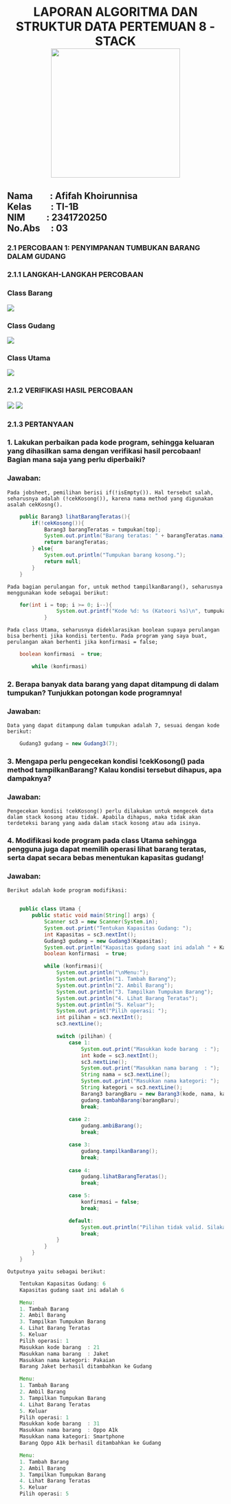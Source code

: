 <h1 align="center">LAPORAN ALGORITMA DAN STRUKTUR DATA
PERTEMUAN  8 - STACK

<br>
<img src="picture/logopolinema.png" height="300">
</h1>

<h2>Nama &nbsp;&nbsp;&nbsp;&nbsp;&nbsp;&nbsp;&nbsp;:&nbsp;Afifah Khoirunnisa
<br>
Kelas &nbsp;&nbsp;&nbsp;&nbsp;&nbsp;&nbsp;&nbsp;&nbsp;:&nbsp;TI-1B
<br>
NIM&nbsp;&nbsp;&nbsp;&nbsp;&nbsp;&nbsp;&nbsp;&nbsp;&nbsp;&nbsp;:&nbsp;2341720250
<br>
No.Abs&nbsp;&nbsp;&nbsp;&nbsp;&nbsp;:&nbsp;03</h2>

### 2.1 PERCOBAAN 1: PENYIMPANAN TUMBUKAN BARANG DALAM GUDANG
### 2.1.1 LANGKAH-LANGKAH PERCOBAAN
### Class Barang
<img src="picture/code - Barang3.png">

### Class Gudang
<img src="picture/code - Gudang3.png">

### Class Utama
<img src="picture/code - Utama.png">

### 2.1.2 VERIFIKASI HASIL PERCOBAAN
<img src="picture/output - Barang 1.png">
<img src="picture/output - Barang 2.png">

### 2.1.3 PERTANYAAN
### 1. Lakukan perbaikan pada kode program, sehingga keluaran yang dihasilkan sama dengan verifikasi hasil percobaan! Bagian mana saja yang perlu diperbaiki?
### Jawaban:
    Pada jobsheet, pemilihan berisi if(!isEmpty()). Hal tersebut salah, seharusnya adalah (!cekKosong()), karena nama method yang digunakan asalah cekKosng().
```java
    public Barang3 lihatBarangTeratas(){
        if(!cekKosong()){
            Barang3 barangTeratas = tumpukan[top];
            System.out.println("Barang teratas: " + barangTeratas.nama);
            return barangTeratas;
        } else{
            System.out.println("Tumpukan barang kosong.");
            return null;
        }
    }
```
    Pada bagian perulangan for, untuk method tampilkanBarang(), seharusnya menggunakan kode sebagai berikut:
```java
    for(int i = top; i >= 0; i--){
                System.out.printf("Kode %d: %s (Kateori %s)\n", tumpukan[i].kode, tumpukan[i].nama, tumpukan[i].kategori);
            }
```
    Pada class Utama, seharusnya dideklarasikan boolean supaya perulangan bisa berhenti jika kondisi tertentu. Pada program yang saya buat, perulangan akan berhenti jika konfirmasi = false;
```java
    boolean konfirmasi  = true;

        while (konfirmasi)
```

### 2. Berapa banyak data barang yang dapat ditampung di dalam tumpukan? Tunjukkan potongan kode programnya!
### Jawaban: 
    Data yang dapat ditampung dalam tumpukan adalah 7, sesuai dengan kode berikut:
```java
    Gudang3 gudang = new Gudang3(7);
```

### 3. Mengapa perlu pengecekan kondisi !cekKosong() pada method tampilkanBarang? Kalau kondisi tersebut dihapus, apa dampaknya?
### Jawaban:
    Pengecekan kondisi !cekKosong() perlu dilakukan untuk mengecek data dalam stack kosong atau tidak. Apabila dihapus, maka tidak akan terdeteksi barang yang aada dalam stack kosong atau ada isinya.

### 4. Modifikasi kode program pada class Utama sehingga pengguna juga dapat memilih operasi lihat barang teratas, serta dapat secara bebas menentukan kapasitas gudang!
### Jawaban: 
    Berikut adalah kode program modifikasi:
```java
   
    public class Utama {
        public static void main(String[] args) {
            Scanner sc3 = new Scanner(System.in);
            System.out.print("Tentukan Kapasitas Gudang: ");
            int Kapasitas = sc3.nextInt();
            Gudang3 gudang = new Gudang3(Kapasitas);
            System.out.println("Kapasitas gudang saat ini adalah " + Kapasitas);
            boolean konfirmasi  = true;

            while (konfirmasi){
                System.out.println("\nMenu:");
                System.out.println("1. Tambah Barang");
                System.out.println("2. Ambil Barang");
                System.out.println("3. Tampilkan Tumpukan Barang");
                System.out.println("4. Lihat Barang Teratas");
                System.out.println("5. Keluar");
                System.out.print("Pilih operasi: ");
                int pilihan = sc3.nextInt();
                sc3.nextLine();

                switch (pilihan) {
                    case 1:
                        System.out.print("Masukkan kode barang  : ");
                        int kode = sc3.nextInt();
                        sc3.nextLine();
                        System.out.print("Masukkan nama barang  : ");
                        String nama = sc3.nextLine();
                        System.out.print("Masukkan nama kategori: ");
                        String kategori = sc3.nextLine();
                        Barang3 barangBaru = new Barang3(kode, nama, kategori);
                        gudang.tambahBarang(barangBaru);
                        break;
                    
                    case 2:
                        gudang.ambiBarang();
                        break;

                    case 3:
                        gudang.tampilkanBarang();
                        break;
                    
                    case 4:
                        gudang.lihatBarangTeratas();
                        break;

                    case 5:
                        konfirmasi = false;
                        break;

                    default:
                        System.out.println("Pilihan tidak valid. Silakan coba lagi.");
                        break;
                }
            }
        }
    }
```
    Outputnya yaitu sebagai berikut:
```java
    Tentukan Kapasitas Gudang: 6
    Kapasitas gudang saat ini adalah 6

    Menu:
    1. Tambah Barang
    2. Ambil Barang
    3. Tampilkan Tumpukan Barang
    4. Lihat Barang Teratas
    5. Keluar
    Pilih operasi: 1
    Masukkan kode barang  : 21
    Masukkan nama barang  : Jaket
    Masukkan nama kategori: Pakaian
    Barang Jaket berhasil ditambahkan ke Gudang

    Menu:
    1. Tambah Barang
    2. Ambil Barang
    3. Tampilkan Tumpukan Barang
    4. Lihat Barang Teratas
    5. Keluar
    Pilih operasi: 1
    Masukkan kode barang  : 31
    Masukkan nama barang  : Oppo A1k
    Masukkan nama kategori: Smartphone
    Barang Oppo A1k berhasil ditambahkan ke Gudang

    Menu:
    1. Tambah Barang
    2. Ambil Barang
    3. Tampilkan Tumpukan Barang
    4. Lihat Barang Teratas
    5. Keluar
    Pilih operasi: 5
```
